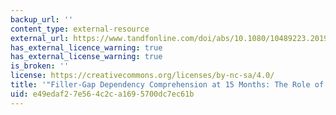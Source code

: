 ```yaml
---
backup_url: ''
content_type: external-resource
external_url: https://www.tandfonline.com/doi/abs/10.1080/10489223.2019.1659274?journalCode=hlac20
has_external_licence_warning: true
has_external_license_warning: true
is_broken: ''
license: https://creativecommons.org/licenses/by-nc-sa/4.0/
title: '"Filler-Gap Dependency Comprehension at 15 Months: The Role of Vocabulary."'
uid: e49edaf2-7e56-4c2c-a169-5700dc7ec61b
---
```

